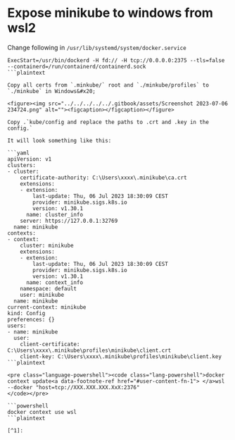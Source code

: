 # Expose minikube to windows from wsl2

Change following in `/usr/lib/systemd/system/docker.service`

```plaintext
ExecStart=/usr/bin/dockerd -H fd:// -H tcp://0.0.0.0:2375 --tls=false --containerd=/run/containerd/containerd.sock
```plaintext

Copy all certs from `.minkube/` root and `./minkube/profiles` to `./minkube` in Windows&#x20;

<figure><img src="../../../../../.gitbook/assets/Screenshot 2023-07-06 234724.png" alt=""><figcaption></figcaption></figure>

Copy .`kube/config and replace the paths to .crt and .key in the config.`

It will look something like this:

```yaml
apiVersion: v1
clusters:
- cluster:
    certificate-authority: C:\Users\xxxx\.minikube\ca.crt
    extensions:
    - extension:
        last-update: Thu, 06 Jul 2023 18:30:09 CEST
        provider: minikube.sigs.k8s.io
        version: v1.30.1
      name: cluster_info
    server: https://127.0.0.1:32769
  name: minikube
contexts:
- context:
    cluster: minikube
    extensions:
    - extension:
        last-update: Thu, 06 Jul 2023 18:30:09 CEST
        provider: minikube.sigs.k8s.io
        version: v1.30.1
      name: context_info
    namespace: default
    user: minikube
  name: minikube
current-context: minikube
kind: Config
preferences: {}
users:
- name: minikube
  user:
    client-certificate: C:\Users\xxxx\.minikube\profiles\minikube\client.crt
    client-key: C:\Users\xxxx\.minikube\profiles\minikube\client.key
```plaintext

<pre class="language-powershell"><code class="lang-powershell">docker context update<a data-footnote-ref href="#user-content-fn-1"> </a>wsl --docker "host=tcp://XXX.XXX.XXX.XxX:2376"
</code></pre>

```powershell
docker context use wsl
```plaintext

[^1]: 

